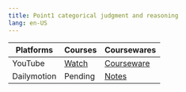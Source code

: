 ```yaml
---
title: Point1 categorical judgment and reasoning
lang: en-US
---
```


| Platforms   | Courses                                                                                      | Coursewares                                                                   |
|-------------|----------------------------------------------------------------------------------------------|-------------------------------------------------------------------------------|
| YouTube     | [Watch](https://www.youtube.com/watch?v=RrHXiSokZPs&list=PLm0MFkgiW1JgKBWG0VX7olTlzv7rYD_l5) | [Courseware](../../public/logic/139%20Point%20Courses/pdf/1%20Courseware.pdf) |
| Dailymotion | Pending                                                                                      | [Notes](../../public/logic/139%20Point%20Courses/pdf/Notes.pdf)               |

